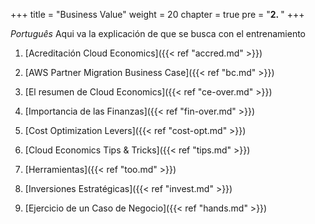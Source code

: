 +++ 
title = "Business Value" 
weight = 20
chapter = true
pre = "<b>2. </b>"
+++

*Português* Aqui va la explicación de que se busca con el entrenamiento

1. [Acreditación Cloud Economics]({{< ref "accred.md" >}})

1. [AWS Partner Migration Business Case]({{< ref "bc.md" >}})

1. [El resumen de Cloud Economics]({{< ref "ce-over.md" >}})

1. [Importancia de las Finanzas]({{< ref "fin-over.md" >}})

1. [Cost Optimization Levers]({{< ref "cost-opt.md" >}})

1. [Cloud Economics Tips & Tricks]({{< ref "tips.md" >}})

1. [Herramientas]({{< ref "too.md" >}})

1. [Inversiones Estratégicas]({{< ref "invest.md" >}})

1. [Ejercicio de un Caso de Negocio]({{< ref "hands.md" >}})
